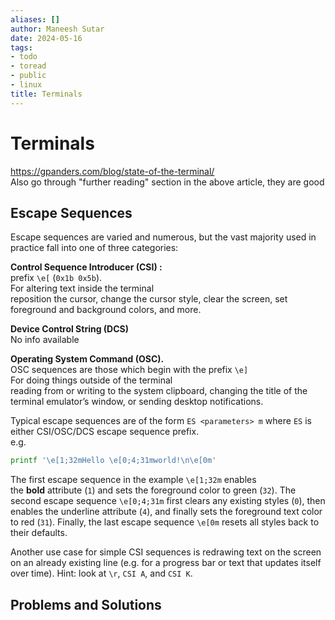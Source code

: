 ```yaml
---
aliases: []
author: Maneesh Sutar
date: 2024-05-16
tags:
- todo
- toread
- public
- linux
title: Terminals
---
```


# Terminals

<https://gpanders.com/blog/state-of-the-terminal/>  
Also go through "further reading" section in the above article, they are good

## Escape Sequences

Escape sequences are varied and numerous, but the vast majority used in practice fall into one of three categories:

**Control Sequence Introducer (CSI) :**  
prefix `\e[` (`0x1b 0x5b`).  
For altering text inside the terminal  
reposition the cursor, change the cursor style, clear the screen, set foreground and background colors, and more.

**Device Control String (DCS)**  
No info available

**Operating System Command (OSC).**  
OSC sequences are those which begin with the prefix `\e]`  
For doing things outside of the terminal  
reading from or writing to the system clipboard, changing the title of the terminal emulator’s window, or sending desktop notifications.

Typical escape sequences are of the form `ES <parameters> m` where `ES` is either CSI/OSC/DCS escape sequence prefix.  
e.g.

````bash
printf '\e[1;32mHello \e[0;4;31mworld!\n\e[0m'
````

The first escape sequence in the example `\e[1;32m` enables the **bold** attribute (`1`) and sets the foreground color to green (`32`). The second escape sequence `\e[0;4;31m` first clears any existing styles (`0`), then enables the underline attribute (`4`), and finally sets the foreground text color to red (`31`). Finally, the last escape sequence `\e[0m` resets all styles back to their defaults.

Another use case for simple CSI sequences is redrawing text on the screen on an already existing line (e.g. for a progress bar or text that updates itself over time). Hint: look at `\r`, `CSI A`, and `CSI K`.

## Problems and Solutions
